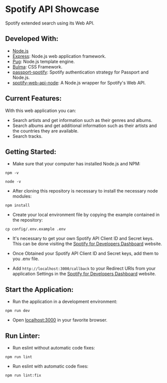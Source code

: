 # Spotify API Showcase

Spotify extended search using its Web API.

## Developed With:
- [Node.js](https://nodejs.org/en/)
- [Express](https://expressjs.com/): Node.js web application framework.
- [Pug](https://pugjs.org): Node.js template engine.
- [Bulma](https://bulma.io/): CSS Framework.
- [passport-spotify](https://github.com/jmperez/passport-spotify): Spotify authentication strategy for Passport and Node.js.
- [spotify-web-api-node](https://github.com/thelinmichael/spotify-web-api-node): A Node.js wrapper for Spotify's Web API.

## Current Features:

With this web application you can:

- Search artists and get information such as their genres and albums.
- Search albums and get additional information such as their artists and the countries they are available.
- Search tracks.

## Getting Started:
- Make sure that your computer has installed Node.js and NPM:

```
npm -v
```

```
node -v
```

- After cloning this repository is necessary to install the necessary node modules:

```
npm install
```
- Create your local environment file by copying the example contained in the repository:

```
cp config/.env.example .env
```

- It's necessary to get your own Spotify API Client ID and Secret keys. This can be done visiting the [Spotify for Developers Dashboard](https://developer.spotify.com/dashboard/) website.

- Once Obtained your Spotify API Client ID and Secret keys, add them to you .env file.

- Add ``http://localhost:3000/callback`` to your Redirect URIs from your application Settings in the [Spotify for Developers Dashboard](https://developer.spotify.com/dashboard/) website.

## Start the Application: 

- Run the application in a development environment:
```
npm run dev
```

- Open [localhost:3000](http://localhost:3000/) in your favorite browser.

## Run Linter:

- Run eslint without automatic code fixes:
```
npm run lint
```

- Run eslint with automatic code fixes:
```
npm run lint:fix
```
